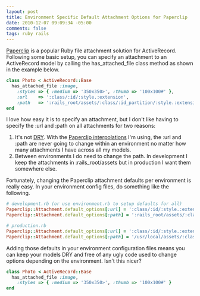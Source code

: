 ```yaml
---
layout: post
title: Environment Specific Default Attachment Options for Paperclip
date: 2010-12-07 09:09:34 -05:00
comments: false
tags: ruby rails
---
```

[Paperclip](https://github.com/thoughtbot/paperclip) is a popular Ruby file attachment solution for ActiveRecord. Following some basic setup, you can specify an attachment to an ActiveRecord model by calling the has\_attached\_file class method as shown in the example below.

``` ruby
class Photo < ActiveRecord::Base
  has_attached_file :image,
    :styles => { :medium => '350x350>', :thumb => '100x100#' },
    :url    => ':class/:id/:style.:extension',
    :path   => ':rails_root/assets/:class/:id_partition/:style.:extension'
end
```

I love how easy it is to specify an attachment, but I don't like having to specify the :url and :path on all attachments for two reasons:

1. It's not [DRY](http://en.wikipedia.org/wiki/Don't_repeat_yourself). With the [Paperclip interpolations](https://github.com/thoughtbot/paperclip/wiki/Interpolations) I'm using, the :url and :path are never going to change within an environment no matter how many attachments I have across all my models.
2. Between environments I do need to change the path. In development I keep the attachments in :rails_root/assets but in production I want them somewhere else.

Fortunately, changing the Paperclip attachment defaults per environment is really easy. In your environment config files, do something like the following.

``` ruby
# development.rb (or use environment.rb to setup defaults for all)
Paperclip::Attachment.default_options[:url] = ':class/:id/:style.:extension'
Paperclip::Attachment.default_options[:path] = ':rails_root/assets/:class/:id_partition/:style.:extension'

# production.rb
Paperclip::Attachment.default_options[:url] = ':class/:id/:style.:extension'
Paperclip::Attachment.default_options[:path] = '/usr/local/assets/:class/:id_partition/:style.:extension'
```

Adding those defaults in your environment configuration files means you can keep your models DRY and free of any ugly code used to change options depending on the environment. Isn't this nicer?

``` ruby
class Photo < ActiveRecord::Base
  has_attached_file :image, 
    :styles => { :medium => '350x350>', :thumb => '100x100#' }
end
```
